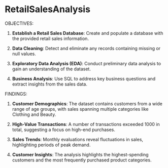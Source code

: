# RetailSalesAnalysis

OBJECTIVES:

1. **Establish a Retail Sales Database**: Create and populate a database with the provided retail sales information.

2. **Data Cleaning**: Detect and eliminate any records containing missing or null values.

3. **Exploratory Data Analysis (EDA)**: Conduct preliminary data analysis to gain an understanding of the dataset.

4. **Business Analysis**: Use SQL to address key business questions and extract insights from the sales data.

FINDINGS:

1. **Customer Demographics**: The dataset contains customers from a wide range of age groups, with sales spanning multiple categories like Clothing and Beauty.

2. **High-Value Transactions**: A number of transactions exceeded 1000 in total, suggesting a focus on high-end purchases.

3. **Sales Trends**: Monthly evaluations reveal fluctuations in sales, highlighting periods of peak demand.

4. **Customer Insights**: The analysis highlights the highest-spending customers and the most frequently purchased product categories.
